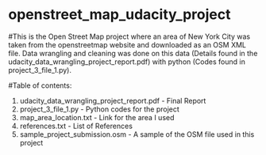 # openstreet_map_udacity_project

#This is the Open Street Map project where an area of New York City was taken from the openstreetmap website and downloaded as an OSM XML
file. Data wrangling and cleaning was done on this data (Details found in the udacity_data_wrangling_project_report.pdf) with python (Codes
found in project_3_file_1.py).

#Table of contents:

1. udacity_data_wrangling_project_report.pdf - Final Report
2. project_3_file_1.py - Python codes for the project
3. map_area_location.txt - Link for the area I used
4. references.txt - List of References
5. sample_project_submission.osm - A sample of the OSM file used in this project

